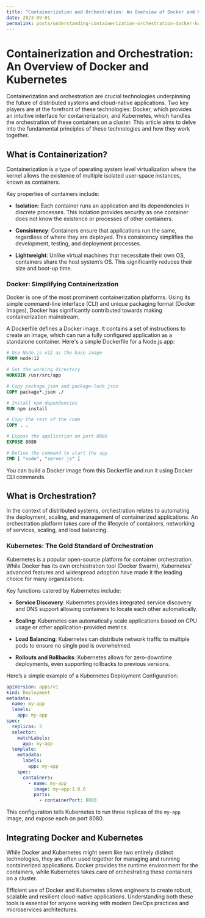 ```yaml
---
title: "Containerization and Orchestration: An Overview of Docker and Kubernetes"
date: 2023-09-01
permalink: posts/understanding-containerization-orchestration-docker-kubernetes-guide
---
```


# Containerization and Orchestration: An Overview of Docker and Kubernetes

Containerization and orchestration are crucial technologies underpinning the future of distributed systems and cloud-native applications. Two key players are at the forefront of these technologies: Docker, which provides an intuitive interface for containerization, and Kubernetes, which handles the orchestration of these containers on a cluster. This article aims to delve into the fundamental principles of these technologies and how they work together.

## What is Containerization?

Containerization is a type of operating system level virtualization where the kernel allows the existence of multiple isolated user-space instances, known as containers.

Key properties of containers include:

- **Isolation**: Each container runs an application and its dependencies in discrete processes. This isolation provides security as one container does not know the existence or processes of other containers.

- **Consistency**: Containers ensure that applications run the same, regardless of where they are deployed. This consistency simplifies the development, testing, and deployment processes.

- **Lightweight**: Unlike virtual machines that necessitate their own OS, containers share the host system’s OS. This significantly reduces their size and boot-up time.

### Docker: Simplifying Containerization

Docker is one of the most prominent containerization platforms. Using its simple command-line interface (CLI) and unique packaging format (Docker Images), Docker has significantly contributed towards making containerization mainstream.

A Dockerfile defines a Docker image. It contains a set of instructions to create an image, which can run a fully configured application as a standalone container. Here's a simple Dockerfile for a Node.js app:

```Dockerfile
# Use Node.js v12 as the base image
FROM node:12

# Set the working directory
WORKDIR /usr/src/app

# Copy package.json and package-lock.json
COPY package*.json ./

# Install npm dependencies
RUN npm install

# Copy the rest of the code
COPY . .

# Expose the application on port 8080
EXPOSE 8080

# Define the command to start the app
CMD [ "node", "server.js" ]
```

You can build a Docker image from this Dockerfile and run it using Docker CLI commands.

## What is Orchestration?

In the context of distributed systems, orchestration relates to automating the deployment, scaling, and management of containerized applications. An orchestration platform takes care of the lifecycle of containers, networking of services, scaling, and load balancing.

### Kubernetes: The Gold Standard of Orchestration

Kubernetes is a popular open-source platform for container orchestration. While Docker has its own orchestration tool (Docker Swarm), Kubernetes' advanced features and widespread adoption have made it the leading choice for many organizations.

Key functions catered by Kubernetes include:

- **Service Discovery**: Kubernetes provides integrated service discovery and DNS support allowing containers to locate each other automatically.

- **Scaling**: Kubernetes can automatically scale applications based on CPU usage or other application-provided metrics.

- **Load Balancing**: Kubernetes can distribute network traffic to multiple pods to ensure no single pod is overwhelmed.

- **Rollouts and Rollbacks**: Kubernetes allows for zero-downtime deployments, even supporting rollbacks to previous versions.

Here’s a simple example of a Kubernetes Deployment Configuration:

```yaml
apiVersion: apps/v1
kind: Deployment
metadata:
  name: my-app
  labels:
    app: my-app
spec:
  replicas: 3
  selector:
    matchLabels:
      app: my-app
  template:
    metadata:
      labels:
        app: my-app
    spec:
      containers:
        - name: my-app
          image: my-app:1.0.0
          ports:
            - containerPort: 8080
```

This configuration tells Kubernetes to run three replicas of the `my-app` image, and expose each on port 8080.

## Integrating Docker and Kubernetes

While Docker and Kubernetes might seem like two entirely distinct technologies, they are often used together for managing and running containerized applications. Docker provides the runtime environment for the containers, while Kubernetes takes care of orchestrating these containers on a cluster.

Efficient use of Docker and Kubernetes allows engineers to create robust, scalable and resilient cloud-native applications. Understanding both these tools is essential for anyone working with modern DevOps practices and microservices architectures.
